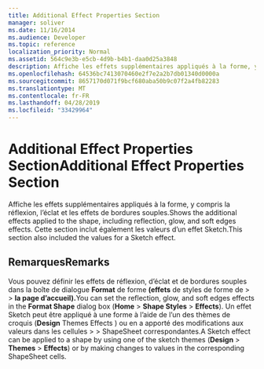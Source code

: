 ```yaml
---
title: Additional Effect Properties Section
manager: soliver
ms.date: 11/16/2014
ms.audience: Developer
ms.topic: reference
localization_priority: Normal
ms.assetid: 564c9e3b-e5cb-4d9b-b4b1-daa0d25a3848
description: Affiche les effets supplémentaires appliqués à la forme, y compris la réflexion, l’éclat et les effets de bordures souples. Cette section inclut également les valeurs d’un effet Sketch.
ms.openlocfilehash: 64536bc7413070460e2f7e2a2b7db01340d0000a
ms.sourcegitcommit: 8657170d071f9bcf680aba50b9c07f2a4fb82283
ms.translationtype: MT
ms.contentlocale: fr-FR
ms.lasthandoff: 04/28/2019
ms.locfileid: "33429964"
---
```

# <a name="additional-effect-properties-section"></a><span data-ttu-id="131d3-104">Additional Effect Properties Section</span><span class="sxs-lookup"><span data-stu-id="131d3-104">Additional Effect Properties Section</span></span>

<span data-ttu-id="131d3-105">Affiche les effets supplémentaires appliqués à la forme, y compris la réflexion, l’éclat et les effets de bordures souples.</span><span class="sxs-lookup"><span data-stu-id="131d3-105">Shows the additional effects applied to the shape, including reflection, glow, and soft edges effects.</span></span> <span data-ttu-id="131d3-106">Cette section inclut également les valeurs d’un effet Sketch.</span><span class="sxs-lookup"><span data-stu-id="131d3-106">This section also included the values for a Sketch effect.</span></span>
  
## <a name="remarks"></a><span data-ttu-id="131d3-107">Remarques</span><span class="sxs-lookup"><span data-stu-id="131d3-107">Remarks</span></span>

<span data-ttu-id="131d3-108">Vous pouvez définir les effets de réflexion, d’éclat et de bordures souples dans la boîte de dialogue **Format** de forme **(effets** de styles de forme de  >    >  **la page d’accueil).**</span><span class="sxs-lookup"><span data-stu-id="131d3-108">You can set the reflection, glow, and soft edges effects in the **Format Shape** dialog box (**Home** > **Shape Styles** > **Effects**).</span></span> <span data-ttu-id="131d3-109">Un effet Sketch peut être appliqué à une forme à l’aide de l’un des thèmes de croquis (**Design** Themes Effects ) ou en a apporté des modifications aux valeurs dans les cellules  >    >  ShapeSheet correspondantes.</span><span class="sxs-lookup"><span data-stu-id="131d3-109">A Sketch effect can be applied to a shape by using one of the sketch themes (**Design** > **Themes** > **Effects**) or by making changes to values in the corresponding ShapeSheet cells.</span></span>
  

